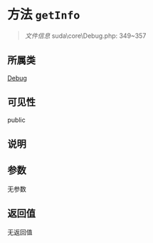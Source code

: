 # 方法 `getInfo`

> *文件信息* suda\core\Debug.php: 349~357

## 所属类 

[Debug](../Debug.md)

## 可见性

public

## 说明



## 参数


无参数


## 返回值

无返回值
